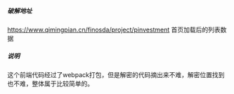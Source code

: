 ##### 破解地址

https://www.qimingpian.cn/finosda/project/pinvestment 首页加载后的列表数据

##### 说明

这个前端代码经过了webpack打包，但是解密的代码摘出来不难，解密位置找到也不难，整体属于比较简单的。





